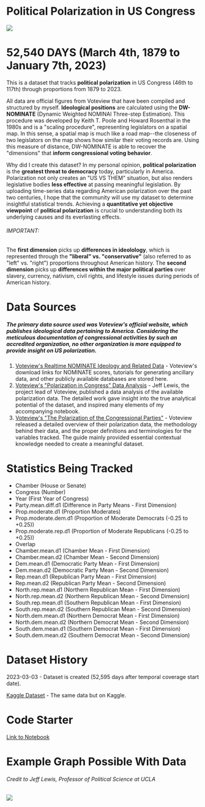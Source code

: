 # Political Polarization in US Congress

![](https://www.googleapis.com/download/storage/v1/b/kaggle-user-content/o/inbox%2F12064410%2F466e70c347974ab1f64280395bb45974%2Fpolitical%20polarization%20flag.png?generation=1677875491440013&alt=media)

# 52,540 DAYS (March 4th, 1879 to January 7th, 2023)
This is a dataset that tracks **political polarization** in US Congress (46th to 117th) through proportions from 1879 to 2023. 

All data are official figures from Voteview that have been compiled and structured by myself. **Ideological positions** are calculated using the **DW-NOMINATE** (Dynamic Weighted NOMINAl Three-step Estimation). This procedure was developed by Keith T. Poole and Howard Rosenthal in the 1980s and is a "scaling procedure", representing legislators on a spatial map. In this sense, a spatial map is much like a road map--the closeness of two legislators on the map shows how similar their voting records are. Using this measure of distance, DW-NOMINATE is able to recover the "dimensions" that **inform congressional voting behavior**.

Why did I create this dataset? In my personal opinion, **political polarization** is the **greatest threat to democracy** today, particularly in America. Polarization not only creates an "US VS THEM" situation, but also renders legislative bodies **less effective** at passing meaningful legislation. By uploading time-series data regarding American polarization over the past two centuries, I hope that the community will use my dataset to determine insightful statistical trends. Achieving a **quantitative yet objective viewpoint** of **political polarization** is crucial to understanding both its underlying causes and its everlasting effects.

###### IMPORTANT:
The **first dimension** picks up **differences in ideolology**, which is represented through the **"liberal" vs. "conservative"** (also referred to as "left" vs. "right") proportions throughout American history. 
The **second dimension** picks up **differences within the major political parties** over slavery, currency, nativism, civil rights, and lifestyle issues during periods of American history.

# Data Sources
##### The primary data source used was Voteview's official website, which publishes ideological data pertaining to America. Considering the meticulous documentation of congressional activities by such an accredited organization, no other organization is more equipped to provide insight on US polarization.

1. [Voteview's Realtime NOMINATE Ideology and Related Data](https://voteview.com/data) - Voteview's download links for NOMINATE scores, tutorials for generating ancillary data, and other publicly available databases are stored here. 
2. [Voteview's "Polarization in Congress" Data Analysis](https://voteview.com/articles/party_polarization) - Jeff Lewis, the project lead of Voteview, published a data analysis of the available polarization data. The detailed work gave insight into the true analytical potential of the dataset, and inspired many elements of my accompanying notebook.
3. [Voteview's "The Polarization of the Congressional Parties"](https://legacy.voteview.com/political_polarization_2015.htm) - Voteview released a detailed overview of their polarization data, the methodology behind their data, and the proper definitions and terminologies for the variables tracked. The guide mainly provided essential contextual knowledge needed to create a meaningful dataset.

# Statistics Being Tracked
- Chamber (House or Senate)
- Congress (Number)
- Year (First Year of Congress)
- Party.mean.diff.d1 (Difference in Party Means - First Dimension)
- Prop.moderate.d1 (Proportion Moderates)
- Prop.moderate.dem.d1 (Proportion of Moderate Democrats (-0.25 to +0.25))
- Prop.moderate.rep.d1 (Proportion of Moderate Republicans (-0.25 to +0.25))
- Overlap
- Chamber.mean.d1 (Chamber Mean - First Dimension)
- Chamber.mean.d2 (Chamber Mean - Second Dimension)
- Dem.mean.d1 (Democratic Party Mean - First Dimension)
- Dem.mean.d2 (Democratic Party Mean - Second Dimension)
- Rep.mean.d1 (Republican Party Mean - First Dimension)
- Rep.mean.d2 (Republican Party Mean - Second Dimension)
- North.rep.mean.d1 (Northern Republican Mean - First Dimension)
- North.rep.mean.d2 (Northern Republican Mean - Second Dimension)
- South.rep.mean.d1 (Southern Republican Mean - First Dimension)
- South.rep.mean.d2 (Southern Republican Mean - Second Dimension)
- North.dem.mean.d1 (Northern Democrat Mean - First Dimension)
- North.dem.mean.d2 (Northern Democrat Mean - Second Dimension)
- South.dem.mean.d1 (Southern Democrat Mean - First Dimension)
- South.dem.mean.d2 (Southern Democrat Mean - Second Dimension)

# Dataset History
2023-03-03 - Dataset is created (52,595 days after temporal coverage start date).

[Kaggle Dataset](https://www.kaggle.com/datasets/justin2028/political-polarization-in-us-congress?select=Political+Polarization+in+US+Congress+%28Assorted%29.csv) - The same data but on Kaggle.

# Code Starter
[Link to Notebook]()

# Example Graph Possible With Data
###### Credit to Jeff Lewis, Professor of Political Science at UCLA
![](https://www.googleapis.com/download/storage/v1/b/kaggle-user-content/o/inbox%2F12064410%2F8ab2780a783aaab37e5f5446d7566d9e%2Fvoteview_party_mean_diff.png?generation=1677880338861536&alt=media)
